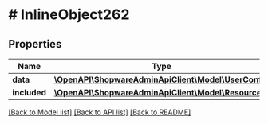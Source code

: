 # # InlineObject262

## Properties

Name | Type | Description | Notes
------------ | ------------- | ------------- | -------------
**data** | [**\OpenAPI\ShopwareAdminApiClient\Model\UserConfig**](UserConfig.md) |  | [optional]
**included** | [**\OpenAPI\ShopwareAdminApiClient\Model\Resource[]**](Resource.md) |  | [optional]

[[Back to Model list]](../../README.md#models) [[Back to API list]](../../README.md#endpoints) [[Back to README]](../../README.md)
